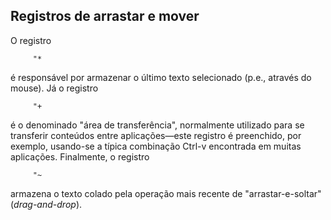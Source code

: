 Registros de arrastar e mover
-----------------------------

O registro

         "*

é responsável por armazenar o último texto selecionado (p.e., através do
mouse). Já o registro

         "+

é o denominado "área de transferência", normalmente utilizado para se
transferir conteúdos entre aplicações—este registro é preenchido, por
exemplo, usando-se a típica combinação Ctrl-v encontrada em
muitas aplicações. Finalmente, o registro

         "~

armazena o texto colado pela operação mais recente de
"arrastar-e-soltar" (*drag-and-drop*).
